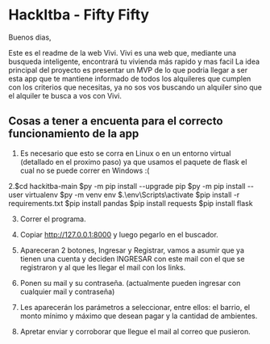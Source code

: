 # HackItba - Fifty Fifty

Buenos dias,

Este es el readme de la web Vivi. 
Vivi es una web que, mediante una busqueda inteligente, encontrará tu vivienda más rapido y mas facil
La idea principal del proyecto es presentar un MVP de lo que podria llegar a ser esta app que te mantiene informado de todos los alquileres que cumplen con los criterios que necesitas, ya no sos vos buscando un alquiler sino que el alquiler te busca a vos con Vivi.

## Cosas a tener a encuenta para el correcto funcionamiento de la app

1. Es necesario que esto se corra en Linux o en un entorno virtual (detallado en el proximo paso) ya que usamos el paquete de flask el cual no se puede correr en Windows :(

2.$cd hackitba-main
  $py -m pip install --upgrade pip
  $py -m pip install --user virtualenv
  $py -m venv env
  $.\env\Scripts\activate
  $pip install -r requirements.txt
  $pip install pandas
  $pip install requests
  $pip install flask

3. Correr el programa.

4. Copiar http://127.0.0.1:8000 y luego pegarlo en el buscador.

5. Apareceran 2 botones, Ingresar y Registrar, vamos a asumir que ya tienen una cuenta y deciden INGRESAR con este mail con el que se registraron y al que les llegar el mail con los links.

6. Ponen su mail y su contraseña. (actualmente pueden ingresar con cualquier mail y contraseña)

7. Les aparecerán los parámetros a seleccionar, entre ellos: el barrio, el monto mínimo y máximo que desean pagar y la cantidad de ambientes. 

8. Apretar enviar y corroborar que llegue el mail al correo que pusieron.
